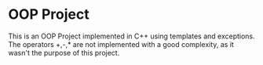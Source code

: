 # OOP Project 
This is an OOP Project implemented in C++ using templates and exceptions. The operators +,-,* are not implemented with a good complexity, as it wasn't the purpose of this project. 


